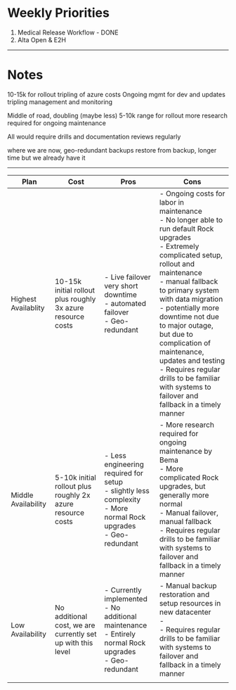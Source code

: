 # Weekly Priorities
1. Medical Release Workflow - DONE
2. Alta Open & E2H
---
# Notes
 10-15k for rollout
 tripling of azure costs
 Ongoing mgmt for dev and updates
 tripling management and monitoring

Middle of road, doubling (maybe less)
5-10k range for rollout
more research required for ongoing maintenance

All would require drills and documentation reviews regularly


where we are now, geo-redundant backups
restore from backup, longer time but we already have it

---


| Plan                | Cost                                                        | Pros                                                                                                                  | Cons                                                                                                                                                                                                                                                                                                                                                                                                                                    |
| ------------------- | ----------------------------------------------------------- | --------------------------------------------------------------------------------------------------------------------- | --------------------------------------------------------------------------------------------------------------------------------------------------------------------------------------------------------------------------------------------------------------------------------------------------------------------------------------------------------------------------------------------------------------------------------------- |
| Highest Availablity | 10-15k initial rollout plus roughly 3x azure resource costs | - Live failover very short downtime<br>- automated failover<br>- Geo-redundant                                        | - Ongoing costs for labor in maintenance<br>- No longer able to run default Rock upgrades<br>- Extremely complicated setup, rollout and maintenance<br>- manual fallback to primary system with data migration<br>- potentially more downtime not due to major outage, but due to complication of maintenance, updates and testing<br>- Requires regular drills to be familiar with systems to failover and fallback in a timely manner |
| Middle Availability | 5-10k initial rollout plus roughly 2x azure resource costs  | - Less engineering required for setup<br>- slightly less complexity<br>- More normal Rock upgrades<br>- Geo-redundant | - More research required for ongoing maintenance by Bema<br>- More complicated Rock upgrades, but generally more normal<br>- Manual failover, manual fallback<br>- Requires regular drills to be familiar with systems to failover and fallback in a timely manner                                                                                                                                                                      |
| Low Availability    | No additional cost, we are currently set up with this level | - Currently implemented<br>- No additional maintenance<br>- Entirely normal Rock upgrades<br>- Geo-redundant          | - Manual backup restoration and setup resources in new datacenter<br>- <br>- Requires regular drills to be familiar with systems to failover and fallback in a timely manner                                                                                                                                                                                                                                                            |
|                     |                                                             |                                                                                                                       |                                                                                                                                                                                                                                                                                                                                                                                                                                         |
